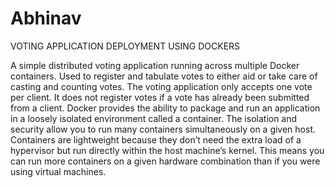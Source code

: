 # Abhinav
VOTING APPLICATION DEPLOYMENT USING  DOCKERS

A simple distributed voting application running across multiple Docker 
containers. Used to register and tabulate votes to either aid or take care of 
casting and counting votes. The voting application only accepts one vote 
per client. It does not register votes if a vote has already been submitted 
from a client.
Docker provides the ability to package and run an application in a loosely 
isolated environment called a container. The isolation and security allow 
you to run many containers simultaneously on a given host. Containers 
are lightweight because they don’t need the extra load of a hypervisor but 
run directly within the host machine’s kernel. This means you can run 
more containers on a given hardware combination than if you were using 
virtual machines.
